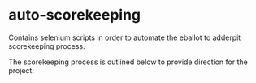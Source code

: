# auto-scorekeeping
Contains selenium scripts in order to automate the eballot to adderpit scorekeeping process.

The scorekeeping process is outlined below to provide direction for the project: 


